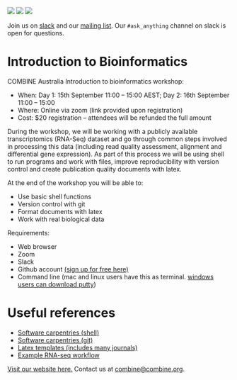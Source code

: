 [![](https://flat.badgen.net/badge/license/MIT/cyan?scale=1.5)](https://opensource.org/licenses/MIT)
[![](https://flat.badgen.net/badge/icon/@combine_au?icon=twitter&label&scale=1.5)](https://twitter.com/combine_au)
[![](https://flat.badgen.net/badge/icon/@AusBiocommons?icon=twitter&label&scale=1.5)](https://twitter.com/AusBiocommons)

Join us on [slack](combine-au.slack.com) and our [mailing list](https://www.combine.org.au/join/). Our `#ask_anything` channel on slack is open for questions.

# Introduction to Bioinformatics
COMBINE Australia Introduction to bioinformatics workshop:
- When: Day 1: 15th September 11:00 – 15:00 AEST; Day 2: 16th September 11:00 – 15:00
- Where: Online via zoom (link provided upon registration)
- Cost: $20 registration – attendees will be refunded the full amount

During the workshop, we will be working with a publicly available transcriptomics (RNA-Seq) dataset and go through common steps involved in processing this data (including read quality assessment, alignment and differential gene expression). As part of this process we will be using shell to run programs and work with files, improve reproducibility with version control and create publication quality documents with latex.

At the end of the workshop you will be able to:
- Use basic shell functions
- Version control with git
- Format documents with latex
- Work with real biological data

Requirements:
- Web browser
- Zoom
- Slack
- Github account [(sign up for free here)](https://github.com)
- Command line (mac and linux users have this as terminal. [windows users can download putty](https://www.putty.org/))

# Useful references
- [Software carpentries (shell)](http://swcarpentry.github.io/shell-novice/)
- [Software carpentries (git)](http://swcarpentry.github.io/git-novice)
- [Latex templates (includes many journals)](https://www.overleaf.com/latex/templates)
- [Example RNA-seq workflow](https://www.bioconductor.org/packages/devel/workflows/vignettes/rnaseqGene/inst/doc/rnaseqGene.html)

[Visit our website here.](https://www.combine.org.au/) Contact us at [combine@combine.org](mailto:combine@combine.org.au).
